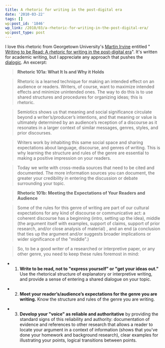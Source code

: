 ```yaml
---
title: A rhetoric for writing in the post-digital era
date: '2010-03-22'
tags: []
wp:post_id: '1846'
wp_link: /2010/03/a-rhetoric-for-writing-in-the-post-digital-era/
wp:post_type: post
---
```


I love this rhetoric from Georgetown University's [Martin Irvine](http://www9.georgetown.edu/faculty/irvinem/) entitled " [Writing to be Read: A rhetoric for writing in the post-digital era](http://www9.georgetown.edu/faculty/irvinem/articles/WritingtobeRead.html)". It's written for academic writing, but I appreciate any approach that pushes the [dialogic](http://en.wikipedia.org/wiki/Dialogism). An excerpt:

> **Rhetoric 101a: What It Is and Why it Holds**

>

> Rhetoric is a learned technique for making an intended effect on an audience or readers. Writers, of course, want to maximize intended effects and minimize unintended ones. The way to do this is to use shared structures and procedures for organizing ideas; this is rhetoric.

>

> Semiotics shows us that meaning and social significance circulate beyond a writer’s/producer’s intentions, and that meaning or value is ultimately determined by an audience’s reception of a discourse as it resonates in a larger context of similar messages, genres, styles, and prior discourses.

>

> Writers work by inhabiting this same social space and sharing expectations about language, discourse, and genres of writing. This is why learning the structure and rules of the genre are essential to making a positive impression on your readers.

>

> Today we write with cross-media sources that need to be cited and documented. The more information sources you can document, the greater your credibility in entering the discussion or debate surrounding your topic.

>

> **Rhetoric 101b: Meeting the Expectations of Your Readers and Audience**

>

> Some of the rules for this genre of writing are part of our cultural expectations for any kind of discourse or communicative act: a coherent discourse has a beginning (intro, setting up the idea), middle (the argument itself with examples, support of claims, support of prior research, and/or close analysis of material) , and an end (a conclusion that ties up the argument and/or suggests broader implications or wider significance of the "middle".)

>

> So, to be a good writer of a researched or interpretive paper, or any other genre, you need to keep these rules foremost in mind:

>

>

- 1. **Write to be read, not to "express yourself" or "get your ideas out."** Use the rhetorical structure of explanatory or interpretive writing, and provide a sense of entering a shared dialogue on your topic.

>

- 2. **Meet your reader’s/audience’s expectations for the genre you are writing.** Know the structure and rules of the genre you are writing.

>

- 3. **Develop your "voice" as reliable and authoritative** by providing the standard signs of this reliability and authority: documentation of evidence and references to other research that allows a reader to locate your argument in a context of information (shows that you've done your homework and background research), clear examples for illustrating your points, logical transitions between points.

>

>
